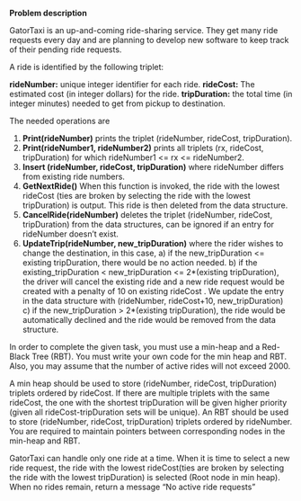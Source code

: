 **Problem description**

GatorTaxi is an up-and-coming ride-sharing service. They get many ride requests every day and are planning to develop new software to keep track of their pending ride requests.

A ride is identified by the following triplet:

**rideNumber:** unique integer identifier for each ride. 
**rideCost:** The estimated cost (in integer dollars) for the ride. 
**tripDuration:** the total time (in integer minutes) needed to get from pickup to destination.

The needed operations are
1. **Print(rideNumber)** prints the triplet (rideNumber, rideCost, tripDuration).
2. **Print(rideNumber1, rideNumber2)** prints all triplets (rx, rideCost, tripDuration) for which rideNumber1 <= rx <= rideNumber2.
3. **Insert (rideNumber, rideCost, tripDuration)** where rideNumber differs from existing ride numbers.
4. **GetNextRide()** When this function is invoked, the ride with the lowest rideCost (ties are broken by selecting the ride with the lowest tripDuration) is output. This ride is then deleted from the data structure.
5. **CancelRide(rideNumber)** deletes the triplet (rideNumber, rideCost, tripDuration) from the data structures, can be ignored if an entry for rideNumber doesn’t exist.
6. **UpdateTrip(rideNumber, new_tripDuration)** where the rider wishes to change the destination, in this case,
a) if the new_tripDuration <= existing tripDuration, there would be no action needed.
b) if the existing_tripDuration < new_tripDuration <= 2*(existing tripDuration), the driver will cancel the existing ride and a new ride request would be created with a penalty of 10 on existing rideCost . We update the entry in the data structure with (rideNumber, rideCost+10, new_tripDuration)
c) if the new_tripDuration > 2*(existing tripDuration), the ride would be automatically declined and the ride would be removed from the data structure.

In order to complete the given task, you must use a min-heap and a Red-Black Tree (RBT). You must write your own code for the min heap and RBT. Also, you may assume that the number of active rides will not exceed 2000.

A min heap should be used to store (rideNumber, rideCost, tripDuration) triplets ordered by rideCost. If there are multiple triplets with the same rideCost, the one with the shortest tripDuration will be given higher priority (given all rideCost-tripDuration sets will be unique). An RBT should be used to store (rideNumber, rideCost, tripDuration) triplets ordered by rideNumber. You are required to maintain pointers between corresponding nodes in the min-heap and RBT.

GatorTaxi can handle only one ride at a time. When it is time to select a new ride request, the ride with the lowest rideCost(ties are broken by selecting the ride with the lowest tripDuration) is selected (Root node in min heap). When no rides remain, return a message “No active ride requests”
